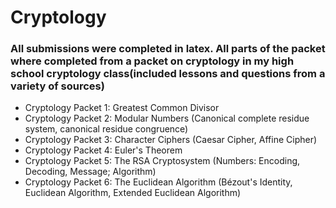 # Cryptology
### All submissions were completed in latex. All parts of the packet where completed from a packet on cryptology in my high school cryptology class(included lessons and questions from a variety of sources)
- Cryptology Packet 1: Greatest Common Divisor
- Cryptology Packet 2: Modular Numbers (Canonical complete residue system, canonical residue congruence)
- Cryptology Packet 3: Character Ciphers (Caesar Cipher, Affine Cipher)
- Cryptology Packet 4: Euler's Theorem
- Cryptology Packet 5: The RSA Cryptosystem (Numbers: Encoding, Decoding, Message; Algorithm)
- Cryptology Packet 6: The Euclidean Algorithm (Bézout's Identity, Euclidean Algorithm, Extended Euclidean Algorithm)